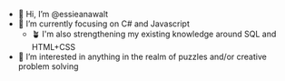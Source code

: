 - 👋 Hi, I’m @essieanawalt
- 🌱 I’m currently focusing on C# and Javascript
  - 🪴 I'm also strengthening my existing knowledge around SQL and HTML+CSS
- 👀 I’m interested in anything in the realm of puzzles and/or creative problem solving

<!---
essieanawalt/essieanawalt is a ✨ special ✨ repository because its `README.md` (this file) appears on your GitHub profile.
You can click the Preview link to take a look at your changes.
--->
